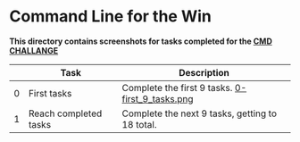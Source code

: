 # Command Line for the Win

**This directory contains screenshots for tasks completed for the [CMD CHALLANGE](https://cmdchallenge.com)**


| | Task | Description |
| --- | --- | --- |
| 0 | First tasks | Complete the first 9 tasks. [0-first_9_tasks.png](command_line_for_the_win/0-first_9_tasks.png) |
| 1 | Reach completed tasks | Complete the next 9 tasks, getting to 18 total. |